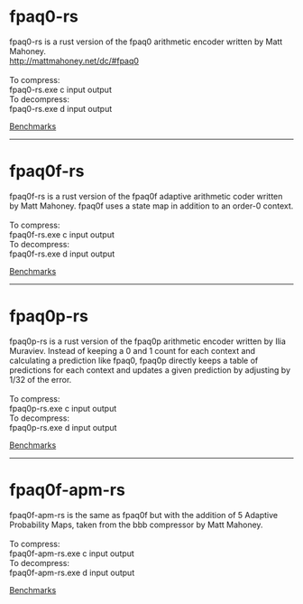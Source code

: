 # fpaq0-rs

fpaq0-rs is a rust version of the fpaq0 arithmetic encoder written by Matt Mahoney.<br>
http://mattmahoney.net/dc/#fpaq0<br>
<br>
To compress:<br>
fpaq0-rs.exe c input output<br>
To decompress:<br>
fpaq0-rs.exe d input output<br>

[Benchmarks](https://sheet.zohopublic.com/sheet/published/i5jwtddd8d29b4ef94fce93450ee6ab9178e5)

<hr>

# fpaq0f-rs
fpaq0f-rs is a rust version of the fpaq0f adaptive arithmetic coder written by Matt Mahoney. fpaq0f uses a state map in addition to an order-0 context.<br>
<br>
To compress:<br>
fpaq0f-rs.exe c input output<br>
To decompress:<br>
fpaq0f-rs.exe d input output<br>

[Benchmarks](https://sheet.zohopublic.com/sheet/published/i5jwtddd8d29b4ef94fce93450ee6ab9178e5)

<hr>

# fpaq0p-rs

fpaq0p-rs is a rust version of the fpaq0p arithmetic encoder written by Ilia Muraviev. Instead of keeping a 0 and 1 count for each context and calculating a prediction like fpaq0, fpaq0p directly keeps a table of predictions for each context and updates a given prediction by adjusting by 1/32 of the error.<br>
<br>
To compress:<br>
fpaq0p-rs.exe c input output<br>
To decompress:<br>
fpaq0p-rs.exe d input output<br>

[Benchmarks](https://sheet.zohopublic.com/sheet/published/i5jwtddd8d29b4ef94fce93450ee6ab9178e5)

<hr>

# fpaq0f-apm-rs
fpaq0f-apm-rs is the same as fpaq0f but with the addition of 5 Adaptive Probability Maps, taken from the bbb compressor by Matt Mahoney.<br>
<br>
To compress:<br>
fpaq0f-apm-rs.exe c input output<br>
To decompress:<br>
fpaq0f-apm-rs.exe d input output<br>

[Benchmarks](https://sheet.zohopublic.com/sheet/published/i5jwtddd8d29b4ef94fce93450ee6ab9178e5)
